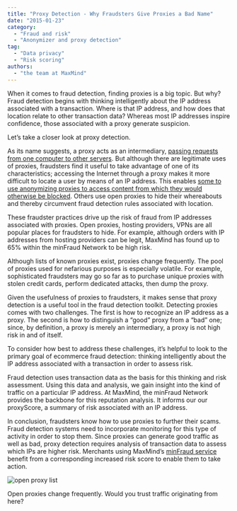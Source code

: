 ```yaml
---
title: "Proxy Detection - Why Fraudsters Give Proxies a Bad Name"
date: "2015-01-23"
category:
  - "Fraud and risk"
  - "Anonymizer and proxy detection"
tag:
  - "Data privacy"
  - "Risk scoring"
authors:
  - "the team at MaxMind"
---
```


When it comes to fraud detection, finding proxies is a big topic. But why? Fraud
detection begins with thinking intelligently about the IP address associated
with a transaction. Where is that IP address, and how does that location relate
to other transaction data? Whereas most IP addresses inspire confidence, those
associated with a proxy generate suspicion.

Let’s take a closer look at proxy detection.

As its name suggests, a proxy acts as an intermediary,
[passing requests from one computer to other servers](https://en.wikipedia.org/wiki/Proxy_server).
But although there are legitimate uses of proxies, fraudsters find it useful to
take advantage of one of its characteristics; accessing the Internet through a
proxy makes it more difficult to locate a user by means of an IP address. This
enables
[some to use anonymizing proxies to access content from which they would otherwise be blocked](https://cyber.law.harvard.edu/publications/2010/Circumvention_Tool_Usage).
Others use open proxies to hide their whereabouts and thereby circumvent fraud
detection rules associated with location.

These fraudster practices drive up the risk of fraud from IP addresses
associated with proxies. Open proxies, hosting providers, VPNs are all popular
places for fraudsters to hide. For example, although orders with IP addresses
from hosting providers can be legit, MaxMind has found up to 65% within the
minFraud Network to be high risk.

Although lists of known proxies exist, proxies change frequently. The pool of
proxies used for nefarious purposes is especially volatile. For example,
sophisticated fraudsters may go so far as to purchase unique proxies with stolen
credit cards, perform dedicated attacks, then dump the proxy.

Given the usefulness of proxies to fraudsters, it makes sense that proxy
detection is a useful tool in the fraud detection toolkit. Detecting proxies
comes with two challenges. The first is how to recognize an IP address as a
proxy. The second is how to distinguish a “good” proxy from a “bad” one; since,
by definition, a proxy is merely an intermediary, a proxy is not high risk in
and of itself.

To consider how best to address these challenges, it’s helpful to look to the
primary goal of ecommerce fraud detection: thinking intelligently about the IP
address associated with a transaction in order to assess risk.

Fraud detection uses transaction data as the basis for this thinking and risk
assessment. Using this data and analysis, we gain insight into the kind of
traffic on a particular IP address. At MaxMind, the minFraud Network provides
the backbone for this reputation analysis. It informs our our proxyScore, a
summary of risk associated with an IP address.

In conclusion, fraudsters know how to use proxies to further their scams. Fraud
detection systems need to incorporate monitoring for this type of activity in
order to stop them. Since proxies can generate good traffic as well as bad,
proxy detection requires analysis of transaction data to assess which IPs are
higher risk. Merchants using MaxMind’s
[minFraud service](https://www.maxmind.com/en/minfraud-services) benefit from a
corresponding increased risk score to enable them to take action.

![open proxy list](/images/2015/01/open-proxy-list-300x231.png)

Open proxies change frequently. Would you trust traffic originating from here?
